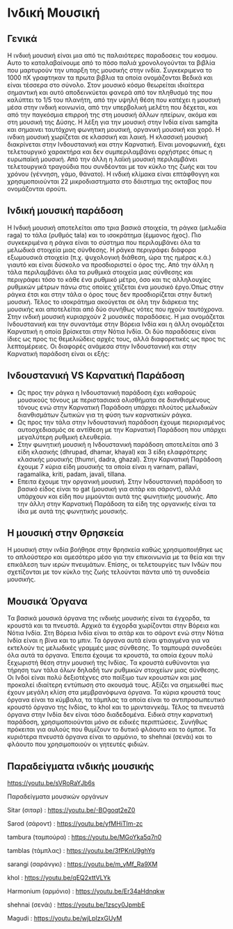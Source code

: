 # Ινδική Μουσική 

## Γενικά
Η ινδική μουσική είναι μια από τις παλαιότερες παραδοσεις του κοσμου. Αυτο το καταλαβαίνουμε από το πόσο παλιά χρονολογούνται τα βιβλία που μαρτυρούν την
υπαρξη της μουσικής στην ινδία. Συγκεκριμενα το 1000 πΧ γραφτηκαν τα πρωτα βιβλια τα οποία ονομάζονται Βεδικά και είναι τέσσερα στο σύνολο. 
Στον μουσικό κόσμο θεωρείται ιδιαίτερα σημαντική και αυτό αποδεινκύεται φανερά από τον πληθυσμό της που καλύπτει το 1/5 του πλανήτη, από την υψηλή θέση που κατέχει η μουσική μέσα στην ινδική κοινωνία, από την υπερβολική μελέτη που δέχεται, και από την παγκόσμια επιρροή της στη μουσική άλλων ηπείρων, ακόμα και στη μουσική της Δύσης. Η λέξη για την μουσική στην Ινδία είναι samgita και σημαινει ταυτόχρνη φωνητικη μουσική, οργανική μουσική και χορό. Η ινδικη μουσική χωρίζεται σε κλασσική και λαική. Η κλασσική μουσική διακρίνεται στην Ινδουστανική και στην Καρνατική. Είναι μονοφωνική, έχει τελετουργικό χαρακτήρα και δεν συμπεριλαμβάνει ορχήστρες όπως η ευρωπαϊκή μουσική. Από την άλλη η λαϊκή μουσική περιλαμβάνει τελετουργικά τραγούδια που συνδέονται με τον κύκλο της ζωής και του χρόνου (γέννηση, γάμο, θάνατο). Η ινδική κλίμακα είναι επτάφθογγη και χρησιμοποιούνται 22 μικροδιαστηματα στο δάιστημα της οκταβας που ονομάζονται σρούτι.

## Ινδική μουσική παράδοση
Η Ινδική μουσική αποτελείται απο τρια βασικά στοιχεία, τη ράγκα (μελωδία raga) το τάλα (ρυθμός tala) και το ισοκράτημα (έμμονος ήχος). Πιο συγκεκριμένα η ράγκα είναι το σύστημα που περιλαμβάνει όλα τα μελωδικά στοιχεία μιας σύνθεσης. Η ράγκα περιγράφει διάφορα εξωμουσικά στοιχεία (π.χ. ψυχολογική διάθεση, ώρα της ημέρας κ.ά.) γιαυτό και είναι δύσκολο να προσδιοριστεί ο όρος της. Από την άλλη η τάλα περιλαμβάνει όλα τα ρυθμικά στοιχεία μιας σύνθεσης και περιγράφει τόσο το κάθε ένα ρυθμικό μέτρο, όσο και τις αλληλουχίες ρυθμικών μέτρων πάνω στις οποίες χτίζεται ένα μουσικό έργο.Όπως στην ράγκα έτσι και στην τάλα ο όρος τους δεν προσδιορίζεται στην δυτική μουσική. Τέλος το ισοκράτημα ακούγεται σε όλη την διάρκεια της μουσικής και αποτελείται από δύο συνήθως νότες που ηχούν ταυτόχρονα.
Στην ινδική μουσική κυριαρχούν 2 μουσικές παραδόσεις. Η μια ονομάζεται Ινδουστανική και την συναντάμε στην Βόρεια Ινδία και η άλλη ονομάζεται Καρνατική η οποία βρίσκεται στην Νότια Ινδία. Οι δύο παραδόσεις είναι ίδιες ως προς τις θεμελιώδεις αρχές τους, αλλά διαφορετικές ως προς τις λεπτομέρειες. 
Οι διαφορές ανάμεσα στην Ινδουστανική και στην  Καρνατική παράδοση είναι οι εξής:

## Ινδουστανική VS Καρνατική Παράδοση                          
- Ως προς την ράγκα η Ινδουστανική παράδοση έχει καθαρούς μουσικούς τόνους με περιστασιακά ολισθήματα σε διανθισμένους τόνους ενώ στην Καρνατική Παράδοση υπάρχει πλούτος μελωδικών διανθισμάτων ζωτικών για τη φύση των καρνατικών ράγκα. 
- Ως προς την τάλα στην Ινδουστανική παράδοση έχουμε περιορισμένος αυτοσχεδιασμός σε αντίθεση με την Καρνατική Παράδοση που υπάρχει μεγαλύτερη ρυθμική ελευθερία.
- Στην φωνητική μουσική η Ινδουστανική παράδοση αποτελείται από 3 είδη κλασικής (dhrupad, dhamar, khayal) και 3 είδη ελαφρότερης κλασικής μουσικής (thumri, dadra, ghazal). Στην Καρνατική Παράδοση έχουμε 7 κύρια είδη μουσικής τα οποία είναι η varnam, pallavi, ragamalika, kriti, padam, javali, tillana. 
- Επειτα έχουμε την οργανική μουσική. Στην Ινδουστανική παράδοση το βασικό είδος είναι το  gat (μουσική για σιτάρ και σάροντ), αλλά υπάρχουν και είδη που μιμούνται αυτά της φωνητικής μουσικής. Απο την άλλη στην Καρνατική Παράδοση τα είδη της οργανικής είναι τα ίδια με αυτά της φωνητικής μουσικής.

## Η μουσική στην Θρησκεία
Η μουσική στην ινδία βοήθησε στην θρησκεία καθώς χρησιμοποιήθηκε ως το απλούστερο και αμεσότερο μέσο για την επικοινωνία με τα θεία και την επικάλεση των ιερών πνευμάτων. Επίσης, οι τελετουργίες των Ινδών που σχετίζονται με τον κύκλο της ζωής τελούνται πάντα υπό τη συνοδεία μουσικής.

## Μουσικά Όργανα 
Τα βασικά μουσικά όργανα της ινδικής μουσικής είναι τα έγχορδα, τα κρουστά και τα πνευστά. Αρχικά τα έγχορδα χωρίζονται στην Βόρεια και Νότια Ινδία. Στη Βόρεια Ινδία είναι το σιτάρ και το σάροντ ενώ στην Νότια Ινδία είναι η βίνα και το μπιν. Τα όργανα αυτά είναι φτιαγμένα για να εκτελούν τις μελωδικές γραμμές μιας σύνθεσης. Το ταμπουρά συνοδεύει όλα αυτά τα όργανα. Έπειτα έχουμε τα κρουστά, τα οποία έχουν πολύ ξεχωριστή θέση στην μουσική της Ινδίας. Τα κρουστά ευθύνονται για τήρηση των τάλα όλων δηλαδή των ρυθμικών στοιχείων μιας σύνθεσης. Οι Ινδοί είναι πολύ δεξιοτέχνες στο παίξιμο των κρουστών και μας προκαλεί ιδιαίτερη εντύπωση στο ακουσμά τους. Αξίζει να σημειωθεί πως έχουν μεγάλη κλίση στα μεμβρανόφωνα όργανα. Τα κύρια κρουστά τους όργανα είναι τα κύμβαλα, τα τάμπλας τα οποία είναι το αντιπροσωπευτικό κρουστό όργανο της Ινδίας, το khol και το μριντανγκάμ. Τέλος τα πνευστά όργανα στην Ινδία δεν είναι τόσο διαδεδομένα. Ειδικά στην καρνατική παράδοση, χρησιμοποιούνται μόνο σε ειδικές περιπτώσεις. Συνήθως πρόκειται για αυλούς που θυμίζουν το δυτικό φλάουτο και το όμποε. Τα κυριότερα πνευστά όργανα είναι το αρμόνιο, το shehnai (σενάι) και το φλάουτο που χρησιμοποιούν οι γητευτές φιδιών.

## Παραδείγματα ινδικής μουσικής

https://youtu.be/sVRoRaYJb6s

Παραδείγματα μουσικών οργάνων

Sitar (σιταρ) :
https://youtu.be/-BOgoqt2eZ0

Sarod (σάροντ) :
https://youtu.be/yfMHiTIm-zc

tambura (ταμπούρα) :
https://youtu.be/MGoYka5q7n0

tamblas (τάμπλας) :
https://youtu.be/3fPKnU9ghYg

sarangi (σαράνγκι) :
https://youtu.be/m_yMf_Ra9XM

khol :
https://youtu.be/qEQ2xttVLYk

Harmonium (αρμόνιο) :
https://youtu.be/Er34aHdnqkw

shehnai (σενάι) :
https://youtu.be/1zscy0JpmbE

Magudi :
https://youtu.be/wjLpIzxGUyM
